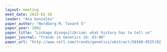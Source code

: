 ```yaml
---
layout: meeting
meet_date: 2015-02-18
leader: "Ana Gonzales"
paper_author: "Nordborg M, Tavaré S"
paper_year: 2002
paper_title: "Linkage disequilibrium: what history has to tell us"
paper_journal: "Trends in Genetics 18: 83-90"
paper_url: "http://www.cell.com/trends/genetics/abstract/S0168-9525(02)02557-X"
---
```


